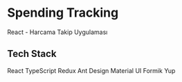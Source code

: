# Spending Tracking
React - Harcama Takip Uygulaması

## Tech Stack

React
TypeScript
Redux
Ant Design
Material UI
Formik
Yup
